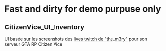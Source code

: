 # Fast and dirty for demo purpuse only

## CitizenVice_UI_Inventory

UI basée sur les screenshots des [lives twitch de "the_m3ry"](https://www.twitch.tv/the_m3ry/) pour son serveur GTA RP Citizen Vice
